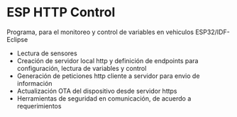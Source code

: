 # ESP HTTP Control

Programa, para el monitoreo y control de variables en vehiculos
ESP32/IDF-Eclipse

- Lectura de sensores
- Creación de servidor local http y definición de endpoints para configuración, lectura de variables y control
- Generación de peticiones http cliente a servidor para envio de información
- Actualización OTA del dispositivo desde servidor https
- Herramientas de seguridad en comunicación, de acuerdo a requerimientos
